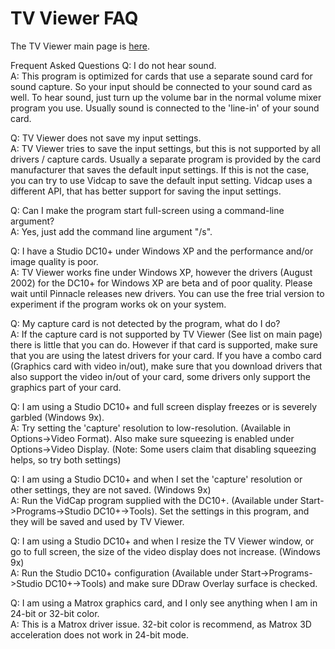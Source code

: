 # TV Viewer FAQ
The TV Viewer main page is [here](https://github.com/Profile926/BrowseTo.Org/blob/main/README.md).

Frequent Asked Questions
Q: I do not hear sound.  
A: This program is optimized for cards that use a separate sound card for sound capture. So your input should be connected to your sound card as well. To hear sound, just turn up the volume bar in the normal volume mixer program you use. Usually sound is connected to the 'line-in' of your sound card.

Q: TV Viewer does not save my input settings.  
A: TV Viewer tries to save the input settings, but this is not supported by all drivers / capture cards. Usually a separate program is provided by the card manufacturer that saves the default input settings. If this is not the case, you can try to use Vidcap to save the default input setting. Vidcap uses a different API, that has better support for saving the input settings.

Q: Can I make the program start full-screen using a command-line argument?  
A: Yes, just add the command line argument "/s".

Q: I have a Studio DC10+ under Windows XP and the performance and/or image quality is poor.  
A: TV Viewer works fine under Windows XP, however the drivers (August 2002) for the DC10+ for Windows XP are beta and of poor quality. Please wait until Pinnacle releases new drivers. You can use the free trial version to experiment if the program works ok on your system.

Q: My capture card is not detected by the program, what do I do?  
A: If the capture card is not supported by TV Viewer (See list on main page) there is little that you can do. However if that card is supported, make sure that you are using the latest drivers for your card. If you have a combo card (Graphics card with video in/out), make sure that you download drivers that also support the video in/out of your card, some drivers only support the graphics part of your card.

Q: I am using a Studio DC10+ and full screen display freezes or is severely garbled (Windows 9x).  
A: Try setting the 'capture' resolution to low-resolution. (Available in Options->Video Format). Also make sure squeezing is enabled under Options->Video Display. (Note: Some users claim that disabling squeezing helps, so try both settings)

Q: I am using a Studio DC10+ and when I set the 'capture' resolution or other settings, they are not saved. (Windows 9x)  
A: Run the VidCap program supplied with the DC10+. (Available under Start->Programs->Studio DC10+->Tools). Set the settings in this program, and they will be saved and used by TV Viewer.

Q: I am using a Studio DC10+ and when I resize the TV Viewer window, or go to full screen, the size of the video display does not increase. (Windows 9x)  
A: Run the Studio DC10+ configuration (Available under Start->Programs->Studio DC10+->Tools) and make sure DDraw Overlay surface is checked.

Q: I am using a Matrox graphics card, and I only see anything when I am in 24-bit or 32-bit color.  
A: This is a Matrox driver issue. 32-bit color is recommend, as Matrox 3D acceleration does not work in 24-bit mode.
